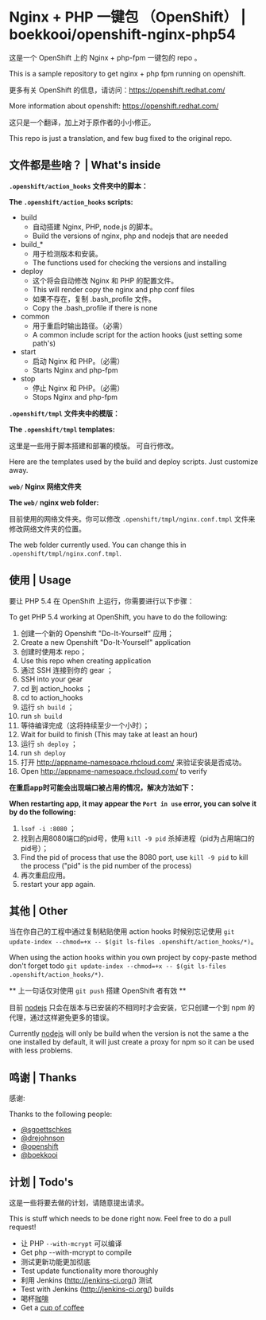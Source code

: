 Nginx + PHP 一键包  （OpenShift）   |   boekkooi/openshift-nginx-php54
============================
这是一个 OpenShift 上的 Nginx + php-fpm 一键包的 repo 。

This is a sample repository to get nginx + php fpm running on openshift.

更多有关 OpenShift 的信息，请访问：https://openshift.redhat.com/

More information about openshift: https://openshift.redhat.com/

这只是一个翻译，加上对于原作者的小小修正。

This repo is just a translation, and few bug fixed to the original repo.

文件都是些啥？   |   What's inside
-------------

**`.openshift/action_hooks` 文件夹中的脚本：**

**The `.openshift/action_hooks` scripts:**

* build
    - 自动搭建 Nginx, PHP, node.js 的脚本。
    - Build the versions of nginx, php and nodejs that are needed
* build_*
    - 用于检测版本和安装。
    - The functions used for checking the versions and installing
* deploy
    - 这个将会自动修改 Nginx 和 PHP 的配置文件。
    - This will render copy the nginx and php conf files
    - 如果不存在，复制 .bash_profile 文件。
    - Copy the .bash_profile if there is none
* common
    - 用于重启时输出路径。（必需）
    - A common include script for the action hooks (just setting some path's)
* start
    - 启动 Nginx 和 PHP。（必需）
    - Starts Nginx and php-fpm
* stop
    - 停止 Nginx 和 PHP。（必需）
    - Stops Nginx and php-fpm

**`.openshift/tmpl` 文件夹中的模版：**

**The `.openshift/tmpl` templates:**

这里是一些用于脚本搭建和部署的模版。
可自行修改。

Here are the templates used by the build and deploy scripts.
Just customize away.

**`web/` Nginx 网络文件夹**

**The `web/` nginx web folder:**

目前使用的网络文件夹。你可以修改 `.openshift/tmpl/nginx.conf.tmpl` 文件来修改网络文件夹的位置。

The web folder currently used. You can change this in `.openshift/tmpl/nginx.conf.tmpl`.

使用   |   Usage
-----

要让 PHP 5.4 在 OpenShift 上运行，你需要进行以下步骤：

To get PHP 5.4 working at OpenShift, you have to do the following:

1. 创建一个新的 Openshift "Do-It-Yourself" 应用；
1. Create a new Openshift "Do-It-Yourself" application
2. 创建时使用本 repo；
2. Use this repo when creating application
3. 通过 SSH 连接到你的 gear ；
3. SSH into your gear
4. cd 到 action_hooks ；
4. cd to action_hooks
5. 运行 `sh build` ；
5. run `sh build`
6. 等待编译完成（这将持续至少一个小时）；
6. Wait for build to finish (This may take at least an hour)
7. 运行 `sh deploy` ；
7. run `sh deploy`
8. 打开 http://appname-namespace.rhcloud.com/ 来验证安装是否成功。
8. Open http://appname-namespace.rhcloud.com/ to verify

**在重启app时可能会出现端口被占用的情况，解决方法如下：**

**When restarting app, it may appear the `Port in use` error, you can solve it by do the following:**

1. `lsof -i :8080` ；
2. 找到占用8080端口的pid号，使用 `kill -9 pid` 杀掉进程（pid为占用端口的pid号）；
2. Find the pid of process that use the 8080 port, use `kill -9 pid` to kill the process ("pid" is the pid number of the process)
3. 再次重启应用。
3. restart your app again.

其他   |   Other
-----

当在你自己的工程中通过复制粘贴使用 action hooks 时候别忘记使用 `git update-index --chmod=+x -- $(git ls-files .openshift/action_hooks/*)`。

When using the action hooks within you own project by copy-paste method don't forget todo `git update-index --chmod=+x -- $(git ls-files .openshift/action_hooks/*)`.

** 上一句话仅对使用 `git push` 搭建 OpenShift 者有效 **

目前 [nodejs](http://nodejs.org/) 只会在版本与已安装的不相同时才会安装，它只创建一个到 npm 的代理，通过这样避免更多的错误。

Currently [nodejs](http://nodejs.org) will only be build when the version is not the same a the one installed by default, it will just create a proxy for npm so it can be used with less problems.

鸣谢   |   Thanks
------

感谢:

Thanks to the following people:

* [@sgoettschkes](https://github.com/Sgoettschkes)
* [@drejohnson](https://github.com/drejohnson)
* [@openshift](https://github.com/openshift/)
* [@boekkooi](https://github.com/boekkooi)

计划   |   Todo's
------
这是一些将要去做的计划，请随意提出请求。

This is stuff which needs to be done right now. Feel free to do a pull request!

* 让 PHP `--with-mcrypt` 可以编译
* Get php --with-mcrypt to compile
* 测试更新功能更加彻底
* Test update functionality more thoroughly
* 利用 Jenkins (http://jenkins-ci.org/) 测试
* Test with Jenkins (http://jenkins-ci.org/) builds
* 喝杯[咖啡](https://www.gittip.com/Warnar%20Boekkooi/)
* Get a [cup of coffee](https://www.gittip.com/Warnar%20Boekkooi/)

